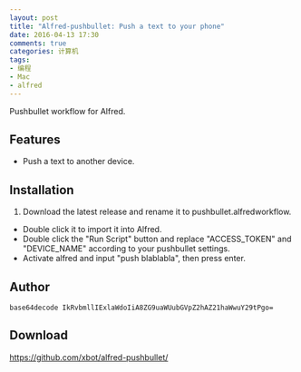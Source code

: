 ```yaml
---
layout: post
title: "Alfred-pushbullet: Push a text to your phone"
date: 2016-04-13 17:30
comments: true
categories: 计算机
tags:
- 编程
- Mac
- alfred
---
```


Pushbullet workflow for Alfred.

## Features

  - Push a text to another device.

## Installation

  1. Download the latest release and rename it to pushbullet.alfredworkflow.
  -  Double click it to import it into Alfred.
  -  Double click the "Run Script" button and replace "ACCESS_TOKEN" and "DEVICE_NAME" according to your pushbullet settings.
  -  Activate alfred and input "push blablabla", then press enter.

## Author

`base64decode IkRvbmllIExlaWdoIiA8ZG9uaWUubGVpZ2hAZ21haWwuY29tPgo=`

## Download

https://github.com/xbot/alfred-pushbullet/
